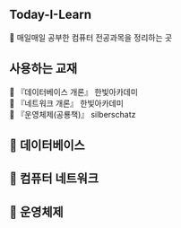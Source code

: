 ## Today-I-Learn

📖 매일매일 공부한 컴퓨터 전공과목을 정리하는 곳

## 사용하는 교재
📔 『데이터베이스 개론』 한빛아카데미\
📔 『네트워크 개론』 한빛아카데미\
📔 『운영체제(공룡책)』 silberschatz

## 📕 데이터베이스

## 📙 컴퓨터 네트워크

## 📒 운영체제
